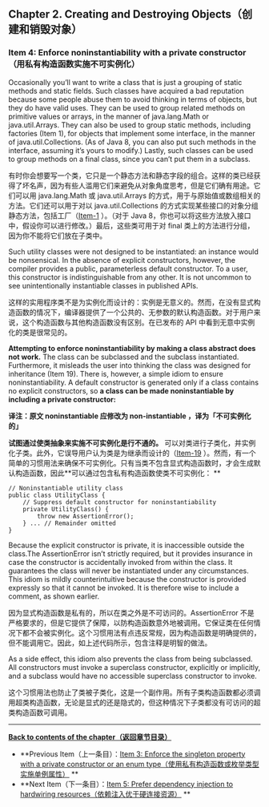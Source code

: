 ## Chapter 2. Creating and Destroying Objects（创建和销毁对象）

### Item 4: Enforce noninstantiability with a private constructor（用私有构造函数实施不可实例化）

Occasionally you’ll want to write a class that is just a grouping of static methods and static fields. Such classes have
acquired a bad reputation because some people abuse them to avoid thinking in terms of objects, but they do have valid
uses. They can be used to group related methods on primitive values or arrays, in the manner of java.lang.Math or
java.util.Arrays. They can also be used to group static methods, including factories (Item 1), for objects that
implement some interface, in the manner of java.util.Collections. (As of Java 8, you can also put such methods in the
interface, assuming it’s yours to modify.) Lastly, such classes can be used to group methods on a final class, since you
can’t put them in a subclass.

有时你会想要写一个类，它只是一个静态方法和静态字段的组合。这样的类已经获得了坏名声，因为有些人滥用它们来避免从对象角度思考，但是它们确有用途。它们可以用
java.lang.Math 或 java.util.Arrays 的方式，用于与原始值或数组相关的方法。它们还可以用于对以 java.util.Collections
的方式实现某些接口的对象分组静态方法，包括工厂（[Item-1](../Chapter-2/Chapter-2-Item-1-Consider-static-factory-methods-instead-of-constructors.md)
）。（对于 Java 8，你也可以将这些方法放入接口中，假设你可以进行修改。）最后，这些类可用于对 final 类上的方法进行分组，因为你不能将它们放在子类中。

Such utility classes were not designed to be instantiated: an instance would be nonsensical. In the absence of explicit
constructors, however, the compiler provides a public, parameterless default constructor. To a user, this constructor is
indistinguishable from any other. It is not uncommon to see unintentionally instantiable classes in published APIs.

这样的实用程序类不是为实例化而设计的：实例是无意义的。然而，在没有显式构造函数的情况下，编译器提供了一个公共的、无参数的默认构造函数。对于用户来说，这个构造函数与其他构造函数没有区别。在已发布的
API 中看到无意中实例化的类是很常见的。

**Attempting to enforce noninstantiability by making a class abstract does not work.** The class can be subclassed and
the subclass instantiated. Furthermore, it misleads the user into thinking the class was designed for inheritance (Item
19). There is, however, a simple idiom to ensure noninstantiability. A default constructor is generated only if a class
contains no explicit constructors, so **a class can be made noninstantiable by including a private constructor:**

**译注：原文 noninstantiable 应修改为 non-instantiable ，译为「不可实例化的」**

**试图通过使类抽象来实施不可实例化是行不通的。**
可以对类进行子类化，并实例化子类。此外，它误导用户认为类是为继承而设计的（[Item-19](../Chapter-4/Chapter-4-Item-19-Design-and-document-for-inheritance-or-else-prohibit-it.md)
）。然而，有一个简单的习惯用法来确保不可实例化。只有当类不包含显式构造函数时，才会生成默认构造函数，因此**可以通过包含私有构造函数使类不可实例化：
**

```
// Noninstantiable utility class
public class UtilityClass {
    // Suppress default constructor for noninstantiability
    private UtilityClass() {
        throw new AssertionError();
    } ... // Remainder omitted
}
```

Because the explicit constructor is private, it is inaccessible outside the class.The AssertionError isn’t strictly
required, but it provides insurance in case the constructor is accidentally invoked from within the class. It guarantees
the class will never be instantiated under any circumstances. This idiom is mildly counterintuitive because the
constructor is provided expressly so that it cannot be invoked. It is therefore wise to include a comment, as shown
earlier.

因为显式构造函数是私有的，所以在类之外是不可访问的。AssertionError
不是严格要求的，但是它提供了保障，以防构造函数意外地被调用。它保证类在任何情况下都不会被实例化。这个习惯用法有点违反常规，因为构造函数是明确提供的，但不能调用它。因此，如上述代码所示，包含注释是明智的做法。

As a side effect, this idiom also prevents the class from being subclassed. All constructors must invoke a superclass
constructor, explicitly or implicitly, and a subclass would have no accessible superclass constructor to invoke.

这个习惯用法也防止了类被子类化，这是一个副作用。所有子类构造函数都必须调用超类构造函数，无论是显式的还是隐式的，但这种情况下子类都没有可访问的超类构造函数可调用。

---
**[Back to contents of the chapter（返回章节目录）](../Chapter-2/Chapter-2-Introduction.md)**

- **Previous
  Item（上一条目）：[Item 3: Enforce the singleton property with a private constructor or an enum type（使用私有构造函数或枚举类型实施单例属性）](../Chapter-2/Chapter-2-Item-3-Enforce-the-singleton-property-with-a-private-constructor-or-an-enum-type.md)
  **
- **Next
  Item（下一条目）：[Item 5: Prefer dependency injection to hardwiring resources（依赖注入优于硬连接资源）](../Chapter-2/Chapter-2-Item-5-Prefer-dependency-injection-to-hardwiring-resources.md)
  **
